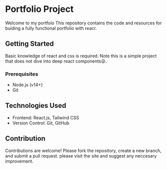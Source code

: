 # Portfolio Project
Welcome to my portfoio This repository contains the code and resources for buiding a fully functional portfolio with reacr.
## Getting Started
Basic knowledge of react and css is required. Note this is a simple project that does not dive into deep react components😜.
### Prerequisites
- Node.js (v14+)
-  Git

## Technologies Used
- Frontend: React.js, Tailwind CSS
- Version Control: Git, GitHub

## Contribution
Contributions are welcome! Please fork the repository, create a new branch, and submit a pull request.
please visit the site and suggest any neccesary improvement.


